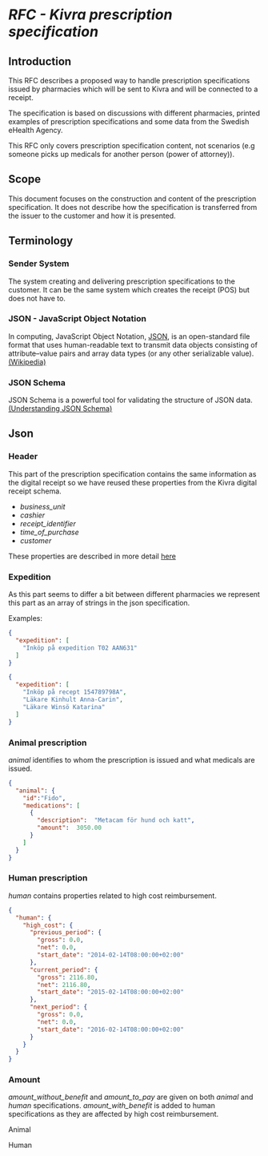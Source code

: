 # **_RFC - Kivra prescription specification_**

## Introduction
This RFC describes a proposed way to handle prescription specifications issued by pharmacies which will be sent to Kivra and will be connected to a receipt. 

The specification is based on discussions with different pharmacies, printed examples of prescription specifications and some data from the Swedish eHealth Agency.

This RFC only covers prescription specification content, not scenarios (e.g someone picks up medicals for another person (power of attorney)).

## Scope

This document focuses on the construction and content of the prescription specification. It does not describe how the specification is transferred from the issuer to the customer and how it is presented.

## Terminology

### Sender System

The system creating and delivering prescription specifications to the customer. It can be the same system which creates the receipt (POS) but does not have to.

### JSON - JavaScript Object Notation

In computing, JavaScript Object Notation, [JSON](https://www.json.org/), is an open-standard file format that uses human-readable text to transmit data objects consisting of attribute–value pairs and array data types (or any other serializable value). [(Wikipedia)](https://en.wikipedia.org/wiki/JSON)

### JSON Schema

JSON Schema is a powerful tool for validating the structure of JSON data. [(Understanding JSON Schema)](https://json-schema.org/understanding-json-schema/)

## Json

### Header

This part of the prescription specification contains the same information as the digital receipt so we have reused these properties from the Kivra digital receipt schema.  

- _business_unit_
- _cashier_
- _receipt_identifier_
- _time_of_purchase_
- _customer_

These properties are described in more detail [here](../retail/retail-schema-description.md)


### Expedition

As this part seems to differ a bit between different pharmacies we  represent this part as an array of strings in the json specification.

Examples:
```json
{
  "expedition": [
    "Inköp på expedition T02 AAN631"
  ]
}  
```

```json
{
  "expedition": [
    "Inköp på recept 154789798A",
    "Läkare Kinhult Anna-Carin",
    "Läkare Winsö Katarina"
  ]
}  
```

### Animal prescription
_animal_ identifies to whom the prescription is issued and what medicals are issued.
```json
{
  "animal": {
    "id":"Fido",
    "medications": [
      {
        "description":  "Metacam för hund och katt",
        "amount":  3050.00
      }
    ]
  }
}  
```

### Human prescription
_human_ contains properties related to high cost reimbursement.

```json
{
  "human": {
    "high_cost": {
      "previous_period": {
        "gross": 0.0,
        "net": 0.0,
        "start_date": "2014-02-14T08:00:00+02:00"
      },
      "current_period": {
        "gross": 2116.80,
        "net": 2116.80,
        "start_date": "2015-02-14T08:00:00+02:00"
      },
      "next_period": {
        "gross": 0.0,
        "net": 0.0,
        "start_date": "2016-02-14T08:00:00+02:00"
      }
    }
  }
}  
```

### Amount
_amount_without_benefit_ and _amount_to_pay_ are given on both _animal_ and _human_ specifications. _amount_with_benefit_ is added to human specifications as they are affected by high cost reimbursement. 

Animal

Human

